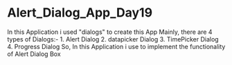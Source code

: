 # Alert_Dialog_App_Day19
In this Application i used "dialogs" to create this App 
Mainly, there are 4 types of Dialogs:- 1. Alert Dialog 2. datapicker Dialog 3. TimePicker Dialog 4. Progress Dialog
So, In this Application i use to implement the functionality of Alert Dialog Box 
